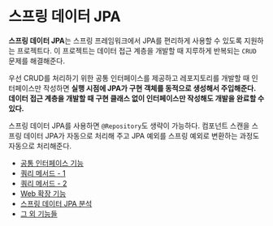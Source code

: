 # 스프링 데이터 JPA

**스프링 데이터 JPA**는 스프링 프레임워크에서 JPA를 편리하게 사용할 수 있도록 지원하는 프로젝트다. 이 프로젝트는 데이터 접근 계층을 개발할 때 지루하게
반복되는 `CRUD` 문제를 해결해준다. 

우선 CRUD를 처리하기 위한 공통 인터페이스를 제공하고 레포지토리를 개발할 때 인터페이스만 작성하면 **실행 시점에 JPA가 구현 객체를 동적으로 생성해서 주입해준다.**<br>
**데이터 접근 계층을 개발할 때 구현 클래스 없이 인터페이스만 작성해도 개발을 완료할 수 있다.**

스프링 데이터 JPA를 사용하면 `@Repository`도 생략이 가능하다. 컴포넌트 스캔을 스프링 데이터 JPA가 자동으로 처리해 주고 JPA 예외를 스프링 예외로 변환하는
과정도 자동으로 처리해준다.

- [공통 인터페이스 기능](https://github.com/genesis12345678/TIL/blob/main/Spring/dataJpa/common_interface/common_interface.md)
- [쿼리 메서드 - 1](https://github.com/genesis12345678/TIL/blob/main/Spring/dataJpa/query_method/query_method_1.md)
- [쿼리 메서드 - 2](https://github.com/genesis12345678/TIL/blob/main/Spring/dataJpa/query_method/query_method_2.md)
- [Web 확장 기능](https://github.com/genesis12345678/TIL/blob/main/Spring/dataJpa/extend/extend.md)
- [스프링 데이터 JPA 분석](https://github.com/genesis12345678/TIL/blob/main/Spring/dataJpa/analyse/analyse.md)
- [그 외 기능들](https://github.com/genesis12345678/TIL/blob/main/Spring/dataJpa/functions/functions.md)